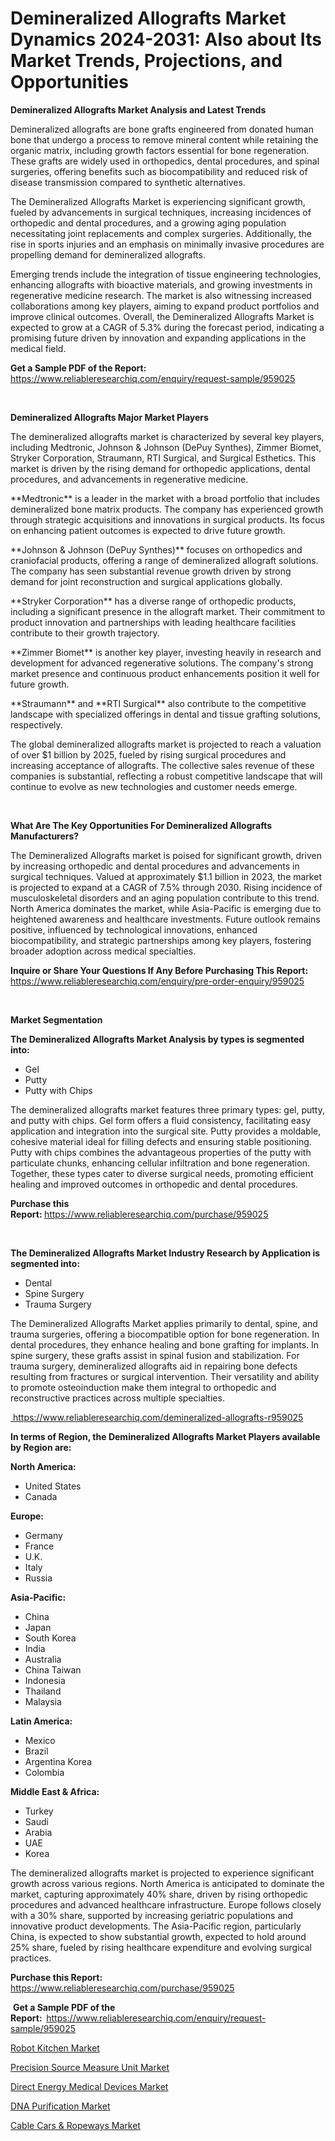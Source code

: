 <p><h1>Demineralized Allografts Market Dynamics 2024-2031: Also about Its Market Trends, Projections, and Opportunities</h1></p><p><strong>Demineralized Allografts Market Analysis and Latest Trends</strong></p>
<p><p>Demineralized allografts are bone grafts engineered from donated human bone that undergo a process to remove mineral content while retaining the organic matrix, including growth factors essential for bone regeneration. These grafts are widely used in orthopedics, dental procedures, and spinal surgeries, offering benefits such as biocompatibility and reduced risk of disease transmission compared to synthetic alternatives.</p><p>The Demineralized Allografts Market is experiencing significant growth, fueled by advancements in surgical techniques, increasing incidences of orthopedic and dental procedures, and a growing aging population necessitating joint replacements and complex surgeries. Additionally, the rise in sports injuries and an emphasis on minimally invasive procedures are propelling demand for demineralized allografts.</p><p>Emerging trends include the integration of tissue engineering technologies, enhancing allografts with bioactive materials, and growing investments in regenerative medicine research. The market is also witnessing increased collaborations among key players, aiming to expand product portfolios and improve clinical outcomes. Overall, the Demineralized Allografts Market is expected to grow at a CAGR of 5.3% during the forecast period, indicating a promising future driven by innovation and expanding applications in the medical field.</p></p>
<p><strong>Get a Sample PDF of the Report:&nbsp;</strong> <a href="https://www.reliableresearchiq.com/enquiry/request-sample/959025">https://www.reliableresearchiq.com/enquiry/request-sample/959025</a></p>
<p>&nbsp;</p>
<p><strong>Demineralized Allografts Major Market Players</strong></p>
<p><p>The demineralized allografts market is characterized by several key players, including Medtronic, Johnson & Johnson (DePuy Synthes), Zimmer Biomet, Stryker Corporation, Straumann, RTI Surgical, and Surgical Esthetics. This market is driven by the rising demand for orthopedic applications, dental procedures, and advancements in regenerative medicine.</p><p>**Medtronic** is a leader in the market with a broad portfolio that includes demineralized bone matrix products. The company has experienced growth through strategic acquisitions and innovations in surgical products. Its focus on enhancing patient outcomes is expected to drive future growth.</p><p>**Johnson & Johnson (DePuy Synthes)** focuses on orthopedics and craniofacial products, offering a range of demineralized allograft solutions. The company has seen substantial revenue growth driven by strong demand for joint reconstruction and surgical applications globally.</p><p>**Stryker Corporation** has a diverse range of orthopedic products, including a significant presence in the allograft market. Their commitment to product innovation and partnerships with leading healthcare facilities contribute to their growth trajectory.</p><p>**Zimmer Biomet** is another key player, investing heavily in research and development for advanced regenerative solutions. The company's strong market presence and continuous product enhancements position it well for future growth.</p><p>**Straumann** and **RTI Surgical** also contribute to the competitive landscape with specialized offerings in dental and tissue grafting solutions, respectively. </p><p>The global demineralized allografts market is projected to reach a valuation of over $1 billion by 2025, fueled by rising surgical procedures and increasing acceptance of allografts. The collective sales revenue of these companies is substantial, reflecting a robust competitive landscape that will continue to evolve as new technologies and customer needs emerge.</p></p>
<p>&nbsp;</p>
<p><strong>What Are The Key Opportunities For Demineralized Allografts Manufacturers?</strong></p>
<p><p>The Demineralized Allografts market is poised for significant growth, driven by increasing orthopedic and dental procedures and advancements in surgical techniques. Valued at approximately $1.1 billion in 2023, the market is projected to expand at a CAGR of 7.5% through 2030. Rising incidence of musculoskeletal disorders and an aging population contribute to this trend. North America dominates the market, while Asia-Pacific is emerging due to heightened awareness and healthcare investments. Future outlook remains positive, influenced by technological innovations, enhanced biocompatibility, and strategic partnerships among key players, fostering broader adoption across medical specialties.</p></p>
<p><strong>Inquire or Share Your Questions If Any Before Purchasing This Report:</strong> <a href="https://www.reliableresearchiq.com/enquiry/pre-order-enquiry/959025">https://www.reliableresearchiq.com/enquiry/pre-order-enquiry/959025</a></p>
<p>&nbsp;</p>
<p><strong>Market Segmentation</strong></p>
<p><strong>The Demineralized Allografts Market Analysis by types is segmented into:</strong></p>
<p><ul><li>Gel</li><li>Putty</li><li>Putty with Chips</li></ul></p>
<p><p>The demineralized allografts market features three primary types: gel, putty, and putty with chips. Gel form offers a fluid consistency, facilitating easy application and integration into the surgical site. Putty provides a moldable, cohesive material ideal for filling defects and ensuring stable positioning. Putty with chips combines the advantageous properties of the putty with particulate chunks, enhancing cellular infiltration and bone regeneration. Together, these types cater to diverse surgical needs, promoting efficient healing and improved outcomes in orthopedic and dental procedures.</p></p>
<p><strong>Purchase this Report:&nbsp;</strong><a href="https://www.reliableresearchiq.com/purchase/959025">https://www.reliableresearchiq.com/purchase/959025</a></p>
<p>&nbsp;</p>
<p><strong>The Demineralized Allografts Market Industry Research by Application is segmented into:</strong></p>
<p><ul><li>Dental</li><li>Spine Surgery</li><li>Trauma Surgery</li></ul></p>
<p><p>The Demineralized Allografts Market applies primarily to dental, spine, and trauma surgeries, offering a biocompatible option for bone regeneration. In dental procedures, they enhance healing and bone grafting for implants. In spine surgery, these grafts assist in spinal fusion and stabilization. For trauma surgery, demineralized allografts aid in repairing bone defects resulting from fractures or surgical intervention. Their versatility and ability to promote osteoinduction make them integral to orthopedic and reconstructive practices across multiple specialties.</p></p>
<p><a href="https://www.reliableresearchiq.com/demineralized-allografts-r959025">&nbsp;https://www.reliableresearchiq.com/demineralized-allografts-r959025</a></p>
<p><strong>In terms of Region, the Demineralized Allografts Market Players available by Region are:</strong></p>
<p>
    <p> <strong> North America: </strong>
        <ul>
            <li>United States</li>
            <li>Canada</li>
        </ul>
        </p> 
    <p> <strong> Europe: </strong>
        <ul>
            <li>Germany</li>
            <li>France</li>
            <li>U.K.</li>
            <li>Italy</li>
            <li>Russia</li>
        </ul>
        </p> 
    <p> <strong> Asia-Pacific: </strong>
        <ul>
            <li>China</li>
            <li>Japan</li>
            <li>South Korea</li>
            <li>India</li>
            <li>Australia</li>
            <li>China Taiwan</li>
            <li>Indonesia</li>
            <li>Thailand</li>
            <li>Malaysia</li>
        </ul>
        </p> 
    <p> <strong> Latin America: </strong>
        <ul>
            <li>Mexico</li>
            <li>Brazil</li>
            <li>Argentina Korea</li>
            <li>Colombia</li>
        </ul>
        </p> 
    <p> <strong> Middle East & Africa: </strong>
        <ul>
            <li>Turkey</li>
            <li>Saudi</li>
            <li>Arabia</li>
            <li>UAE</li>
            <li>Korea</li>
        </ul>
    </p>
    </p>
<p><p>The demineralized allografts market is projected to experience significant growth across various regions. North America is anticipated to dominate the market, capturing approximately 40% share, driven by rising orthopedic procedures and advanced healthcare infrastructure. Europe follows closely with a 30% share, supported by increasing geriatric populations and innovative product developments. The Asia-Pacific region, particularly China, is expected to show substantial growth, expected to hold around 25% share, fueled by rising healthcare expenditure and evolving surgical practices.</p></p>
<p><strong>Purchase this Report: </strong><a href="https://www.reliableresearchiq.com/purchase/959025">https://www.reliableresearchiq.com/purchase/959025</a></p>
<p>&nbsp;<strong>Get a Sample PDF of the Report:&nbsp;&nbsp;</strong><a href="https://www.reliableresearchiq.com/enquiry/request-sample/959025">https://www.reliableresearchiq.com/enquiry/request-sample/959025</a></p>
<p><strong></strong></p>
<p><p><a href="https://www.linkedin.com/pulse/robot-kitchen-market-essentials-key-players-demand-drivers-naqef?trackingId=HFkhhHbrQfmjFlMDssSlgw%3D%3D">Robot Kitchen Market</a></p><p><a href="https://www.linkedin.com/pulse/precision-source-measure-unit-market-global-regional-analysis-56ecf?trackingId=l7cyg2plTLeONGjoyN9sbQ%3D%3D">Precision Source Measure Unit Market</a></p><p><a href="https://medium.com/@chloeconn57/global-direct-energy-medical-devices-market-sector-types-applications-market-player-strategies-77eaf397bea9">Direct Energy Medical Devices Market</a></p><p><a href="https://www.linkedin.com/pulse/strategic-roadmap-success-global-dna-purification-market-analysis2024-xjd6f?trackingId=dUAKVXeiTiSTsrop1Mop1g%3D%3D">DNA Purification Market</a></p><p><a href="https://medium.com/@chloeconn57/global-cable-cars-ropeways-market-size-share-analysis-by-product-type-by-application-by-bc9f9db750a1">Cable Cars & Ropeways Market</a></p></p>